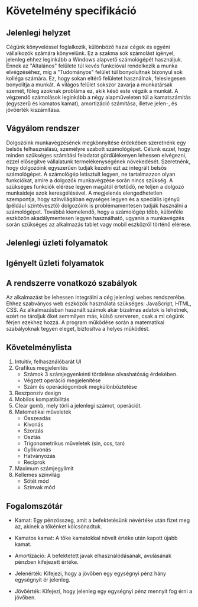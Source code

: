Követelmény specifikáció
=========================

Jelenlegi helyzet
-----------------
Cégünk könyveléssel foglalkozik, különböző hazai cégek és egyéni vállalkozók számára könyvelünk. Ez a szakma sok számolást igényel, jelenleg ehhez leginkább a Windows alapvető számológépét használjuk. Ennek az "Általános" felülete túl kevés funkcióval rendelkezik a munka elvégzéséhez, míg a "Tudományos" felület túl bonyolultnak bizonyul sok kolléga számára. Ez, hogy sokan eltérő felületet használnak, feleslegesen bonyolítja a munkát. A világos felület sokszor zavarja a munkatársak szemét, főleg azoknak probláma ez, akik késő este végzik a munkát. A végzendő számolások leginkább a négy alapműveleten túl a kamatszámítás (egyszerű és kamatos kamat), amortizáció számítása, illetve jelen-, és jövőérték kiszámítása.

Vágyálom rendszer
-----------------
Dolgozóink munkavégzésének megkönnyítése érdekében szeretnénk egy belsős felhasználású, személyre szabott számológépet.
Célunk ezzel, hogy minden szükséges számítási feladatot gördülékenyen lehessen elvégezni, ezzel elősegítve vállalatunk termelékenységének növekedését.
Szeretnénk, hogy dolgozóink egyszerűen tudják kezelni ezt az integrált belsős számológépet.
A számológép letisztult legyen, ne tartalmazzon olyan funkciókat, amire a dolgozók munkavégzése során nincs szükség.
A szükséges funkciók elérése legyen magától értetődő, ne teljen a dolgozó munkaideje azok keresgélésével.
A megjelenés elengedhetetlen szempontja, hogy színvilágában egységes legyen és a speciális igényű (például színtévesztő) dolgozóink is problémamentesen tudják használni a számológépet.
Továbbá kiemelendő, hogy a számológép több, különféle eszközön akadálymentesen legyen használható, ugyanis a munkavégzés során szükséges az alkalmazás tablet vagy mobil eszközről történő elérése.

Jelenlegi üzleti folyamatok
---------------------------

Igényelt üzleti folyamatok
--------------------------

A rendszerre vonatkozó szabályok
--------------------------------
Az alkalmazást be lehessen integrálni a cég jelenlegi webes rendszerébe. Ehhez szabványos web eszközök használata szükséges: JavaScript, HTML, CSS.
Az alkalmazásban használt számok akár bizalmas adatok is lehetnek, ezért ne tároljuk őket semmilyen más, külső szerveren, csak a mi cégünk férjen ezekhez hozzá.
A program működése során a matematikai szabályoknak tegyen eleget, biztosítva a helyes működést.

Követelménylista
----------------
1. Intuitív, felhasználóbarát UI
2. Grafikus megjelenítés
    - Számok 3 számjegyenkénti tördelése olvashatóság érdekében.
    - Végzett operáció megjelenítése
    - Szám és operációgombok megkülönböztetése
3. Reszponzív design
4. Mobilos kompatibilitás
5. Clear gomb, mely törli a jelenlegi számot, operációt.
6. Matematikai műveletek
    - Összeadás
    - Kivonás
    - Szorzás
    - Osztás
    - Trigonometrikus műveletek (sin, cos, tan)
    - Gyökvonás
    - Hatványozás
    - Reciprok
7. Maximum számjegylimit
8. Kellemes színvilág
    - Sötét mód
    - Színvak mód

Fogalomszótár
-------------
* Kamat: Egy pénzösszeg, amit a befektetésünk névértéke után fizet meg az, akinek a tőkénket kölcsönadtuk.

* Kamatos kamat: A tőke kamatokkal növelt értéke után kapott újabb kamat.

* Amortizáció: A befektetett javak elhasználódásának, avulásának pénzben kifejezett értéke.

* Jelenérték: Kifejezi, hogy a jövőben egy egységnyi pénz hány egységnyit ér jelenleg.

* Jövőérték: Kifejezi, hogy jelenleg egy egységnyi pénz mennyit fog érni a jövőben.
